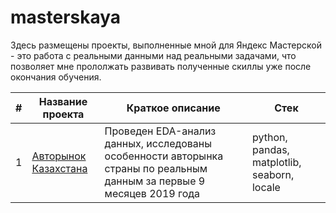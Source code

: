 # masterskaya
Здесь размещены проекты, выполненные мной для Яндекс Мастерской - это работа с реальными данными над реальными задачами, что позволяет мне прололжать развивать полученные скиллы уже после окончания обучения.

| # | Название проекта | Краткое описание        | Стек |
|---|------------------|-------------------------|------|
| 1 | [Авторынок Казахстана](https://github.com/nottdzr/masterskaya/tree/main/KZ_auto)  | Проведен EDA-анализ данных, исследованы особенности авторынка страны по реальным данным за первые 9 месяцев 2019 года | python, pandas, matplotlib, seaborn, locale|
